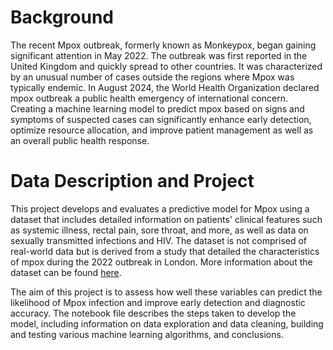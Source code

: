 # Background
The recent Mpox outbreak, formerly known as Monkeypox, began gaining significant attention in May 2022. The outbreak was first reported in the United Kingdom and quickly spread to other countries. It was characterized by an unusual number of cases outside the regions where Mpox was typically endemic. In August 2024, the World Health Organization declared mpox outbreak a public health emergency of international concern. Creating a machine learning model to predict mpox based on signs and symptoms of suspected cases can significantly enhance early detection, optimize resource allocation, and improve patient management as well as an overall public health response. 

# Data Description and Project
This project develops and evaluates a predictive model for Mpox using a dataset that includes detailed information on patients' clinical features such as systemic illness, rectal pain, sore throat, and more, as well as data on sexually transmitted infections and HIV.  The dataset is not comprised of real-world data but is derived from a study that detailed the characteristics of mpox during the 2022 outbreak in London. More information about the dataset can be found [here](https://www.kaggle.com/datasets/muhammad4hmed/monkeypox-patients-dataset). 

The aim of this project is to assess how well these variables can predict the likelihood of Mpox infection and improve early detection and diagnostic accuracy. The notebook file describes the steps taken to develop the model, including information on data exploration and data cleaning, building and testing various machine learning algorithms, and conclusions.


